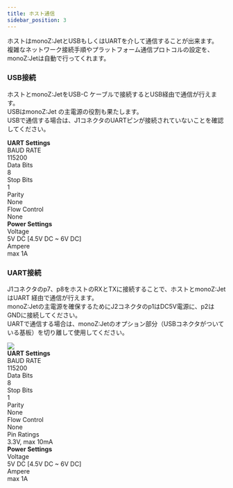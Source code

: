 ```yaml
---
title: ホスト通信
sidebar_position: 3
---
```

ホストはmonoZ:JetとUSBもしくはUARTを介して通信することが出来ます。\
複雑なネットワーク接続手順やプラットフォーム通信プロトコルの設定を、\
monoZ:Jetは自動で行ってくれます。

### USB接続
ホストとmonoZ:JetをUSB-C ケーブルで接続するとUSB経由で通信が行えます。\
USBはmonoZ:Jet の主電源の役割も果たします。\
USBで通信する場合は、J1コネクタのUARTピンが接続されていないことを確認してください。

<div className="card">
    <div className="card__body">
       <div><b>UART Settings</b></div>
       <div className="row">
        <div className="col col--4">BAUD RATE</div>
        <div className="col col--8">115200</div>
       </div>
       <div className="row">
        <div className="col col--4">Data Bits</div>
        <div className="col col--8">8</div>
       </div>
       <div className="row">
        <div className="col col--4">Stop Bits</div>
        <div className="col col--8">1</div>
       </div>
       <div className="row">
        <div className="col col--4">Parity</div>
        <div className="col col--8">None</div>
       </div>
       <div className="row">
        <div className="col col--4">Flow Control</div>
        <div className="col col--8">None</div>
       </div>
    </div>
</div>
<div className="card">
    <div className="card__body">
       <div><b>Power Settings</b></div>
       <div className="row">
        <div className="col col--4">Voltage</div>
        <div className="col col--8">5V DC [4.5V DC ~ 6V DC]</div>
       </div>
       <div className="row">
        <div className="col col--4">Ampere</div>
        <div className="col col--8">max 1A</div>
       </div>
    </div>
</div>

### UART接続
J1コネクタのp7、p8をホストのRXとTXに接続することで、ホストとmonoZ:JetはUART 経由で通信が行えます。\
monoZ:Jetの主電源を確保するためにJ2コネクタのp1はDC5V電源に、p2はGNDに接続してください。\
UARTで通信する場合は、monoZ:Jetのオプション部分（USBコネクタがついている基板）を切り離して使用してください。

<div className="card">
    <div className="card__body">
        <img src={require('@site/static/img/uart.jpg').default} />
    </div>
</div>

<div className="card">
    <div className="card__body">
       <div><b>UART Settings</b></div>
       <div className="row">
        <div className="col col--4">BAUD RATE</div>
        <div className="col col--8">115200</div>
       </div>
       <div className="row">
        <div className="col col--4">Data Bits</div>
        <div className="col col--8">8</div>
       </div>
       <div className="row">
        <div className="col col--4">Stop Bits</div>
        <div className="col col--8">1</div>
       </div>
       <div className="row">
        <div className="col col--4">Parity</div>
        <div className="col col--8">None</div>
       </div>
       <div className="row">
        <div className="col col--4">Flow Control</div>
        <div className="col col--8">None</div>
       </div>
       <div className="row">
        <div className="col col--4">Pin Ratings</div>
        <div className="col col--8">3.3V, max 10mA</div>
       </div>
    </div>
</div>
<div className="card">
    <div className="card__body">
       <div><b>Power Settings</b></div>
       <div className="row">
        <div className="col col--4">Voltage</div>
        <div className="col col--8">5V DC [4.5V DC ~ 6V DC]</div>
       </div>
       <div className="row">
        <div className="col col--4">Ampere</div>
        <div className="col col--8">max 1A</div>
       </div>
    </div>
</div>
